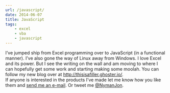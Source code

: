 ```yaml
---
url: /javascript/
date: 2014-06-07
title: JavaScript
tags: 
    - excel
    - vba
    - javascript
---
```


I’ve jumped ship from Excel programming over to JavaScript (in a
functional manner). I’ve also gone the way of Linux away from Windows. I
love Excel and its power. But I see the writing on the wall and am
moving to where I can hopefully get some work and starting making some
moolah. You can follow my new blog over at
<http://thisisafiller.ghoster.io/>.\
 If anyone is interested in the products I’ve made let me know how you
like them and [send me an e-mail](http://nymanjon@gmail.com). Or tweet
me [@NymanJon](https://twitter.com/NymanJon).
